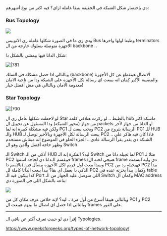 دي بإختصار شكل الشبكة في الحقيقة بتبقا عاملة ازاي؟ فيه اكتر من نوع أشهرهم:

### Bus Topology

![](https://images.wondershare.com/edrawmax/templates/bus-topology-network-diagram.png)

ودي زي ما في الصورة شكلها عاملة زي الاتوبيس Bus وطبعا اولها واخرها terminators الاجهزة متوصلة بسلوك خارجة من ال backbone ..

شكل الداتا فيها بيمشي بالشكل دا:

![|781](https://www.znanje.org/abc/tutorials/internet_abc/img/060_topology_bus05.gif)

وبالتالي اذا حصل مشكلة في السلك (backbone) الاتصال هينقطع عن كل الأجهزة والمصيبة الأكبر كمان انه بيبعت اي رسالة لكل الأجهزة علي الشبكة ودا من ناحية الامان معدومة الامان وبالتالي هي مش أفضل خيار!


### Star Topology

![|700](https://allroundcomputersolutions.weebly.com/uploads/7/5/0/7/750797/4779700.jpg?540)

لو لاحظت شكلها عامل زي ال Star بالظبط .. لو ركزت هتلاقي كلمة hub ماسكة اكتر من جهاز (محور الشبكة) ودا المسئول عن تحويل ال packets او الداتا من جهاز لأخر ولكن فيه مشكلة كبيرة إنه لما PC1 ويحب يبعت ل PC2 الرسالة بتروح من PC1 للـ HUB والـ HUB يبعت الرسالة لكل الأجهزة وبالأخير توصل لـ PC2 .. فاذا كان فيه هاكر علي الشبكة دي يقدر يقرأ الرسالة عادي .. الجزء الحلو في الموضوع انه مبقاش مستخدم وظهر حاجة أفضل وأامن وهو ال Switch

الـ Switch أذكي من الـ HUB ليه؟ الفكرة إنه الـ Switch لما تجيله داتا من PC1 مثلا لـ PC2 فبيقسم الـداتا دي لحاجة اسمها frames (هنيجي لحتة ال frame دي وليه اتسمت بالإسم دا) وبيبدأ يبعت اول فريم لكل الأجهزة بيسأل فين PC2 فهيجيله رد من PC2 يبدأ الذكي دا يعمل اي بقا؟ يبدأ يبعت الداتا كاملة لل PC2 وكمان يبدأ يخزنه عنده في table كدا بيكون فيه الـ Port اللي متوصل عليه الجهاز من الـ Switch وكمان ال MAC address بتاعه بالشكل اللي في الصورة دي:

![](https://i.sstatic.net/fzHQv.png)

وبالتالي هيبقا أسرع من أول مرة .. ليه؟ لإنه خلاص عرف مكان كل من PC1 و PC2 وبالتالي اذا حصل اي اتصال ما بينهم هيبعت ال frames علي الفور.

---

إقرأ دي لو حبيت تعرف أكتر عن باقي ال Typologies.

https://www.geeksforgeeks.org/types-of-network-topology/